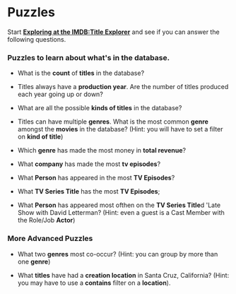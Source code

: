 # Puzzles

Start **[Exploring at the IMDB:Title Explorer](/explore/imdb/title)** and see if you can answer the following questions.

### Puzzles to learn about what's in the database.

* What is the **count** of **titles** in the database?

* Titles always have a **production year**. Are the number of titles produced each year going up or down?

* What are all the possible **kinds of titles** in the database?

* Titles can have multiple **genres**. What is the most common **genre** amongst the **movies** in the database? (Hint: you will have to set a filter on **kind of title**)

* Which **genre** has made the most money in **total revenue**?

* What **company** has made the most **tv episodes**?

* What **Person** has appeared in the most **TV Episodes**?

* What **TV Series Title** has the most **TV Episodes**;

* What **Person** has appeared most ofthen on the **TV Series Title**d 'Late Show with David Letterman? (Hint: even a guest is a Cast Member with the Role/Job **Actor**)


### More Advanced Puzzles

* What two **genres** most co-occur? (Hint: you can group by more than one **genre**)

* What **titles** have had a **creation location** in Santa Cruz, California? (Hint: you may have to use a **contains** filter on a **location**).
